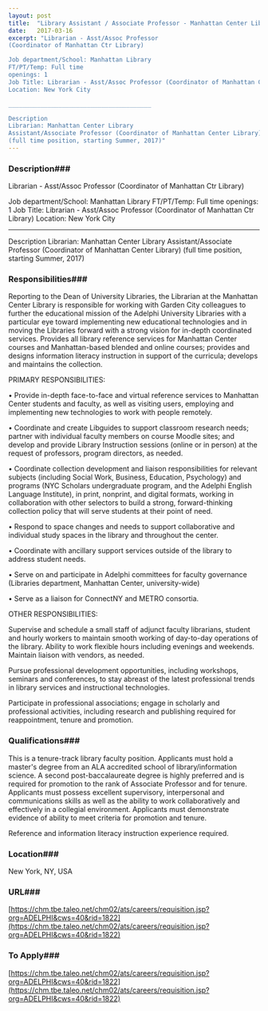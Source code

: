 ```yaml
---
layout: post
title:  "Library Assistant / Associate Professor - Manhattan Center Library"
date:   2017-03-16
excerpt: "Librarian - Asst/Assoc Professor 
(Coordinator of Manhattan Ctr Library)

Job department/School: Manhattan Library
FT/PT/Temp: Full time
openings: 1
Job Title: Librarian - Asst/Assoc Professor (Coordinator of Manhattan Ctr Library)
Location: New York City

________________________________________

Description
Librarian: Manhattan Center Library 
Assistant/Associate Professor (Coordinator of Manhattan Center Library)
(full time position, starting Summer, 2017)"
---
```


### Description###

Librarian - Asst/Assoc Professor 
(Coordinator of Manhattan Ctr Library)

Job department/School: Manhattan Library
FT/PT/Temp: Full time
openings: 1
Job Title: Librarian - Asst/Assoc Professor (Coordinator of Manhattan Ctr Library)
Location: New York City

________________________________________

Description
Librarian: Manhattan Center Library 
Assistant/Associate Professor (Coordinator of Manhattan Center Library)
(full time position, starting Summer, 2017)


### Responsibilities###

Reporting to the Dean of University Libraries, the Librarian at the Manhattan Center Library is responsible for working with Garden City colleagues to further the educational mission of the Adelphi University Libraries with a particular eye toward implementing new educational technologies and in moving the Libraries forward with a strong vision for in-depth coordinated services. Provides all library reference services for Manhattan Center courses and Manhattan-based blended and online courses; provides and designs information literacy instruction in support of the curricula; develops and maintains the collection.

PRIMARY RESPONSIBILITIES:

• Provide in-depth face-to-face and virtual reference services to Manhattan Center students and faculty, as well as visiting users, employing and implementing new technologies to work with people remotely.

• Coordinate and create Libguides to support classroom research needs; partner with individual faculty members on course Moodle sites; and develop and provide Library Instruction sessions (online or in person) at the request of professors, program directors, as needed.

• Coordinate collection development and liaison responsibilities for relevant subjects (including Social Work, Business, Education, Psychology) and programs (NYC Scholars undergraduate program, and the Adelphi English Language Institute), in print, nonprint, and digital formats, working in collaboration with other selectors to build a strong, forward-thinking collection policy that will serve students at their point of need. 

• Respond to space changes and needs to support collaborative and individual study spaces in the library and throughout the center.

• Coordinate with ancillary support services outside of the library to address student needs.

• Serve on and participate in Adelphi committees for faculty governance (Libraries department, Manhattan Center, university-wide)

• Serve as a liaison for ConnectNY and METRO consortia.

OTHER RESPONSIBILITIES:

Supervise and schedule a small staff of adjunct faculty librarians, student and hourly workers to maintain smooth working of day-to-day operations of the library. Ability to work flexible hours including evenings and weekends. Maintain liaison with vendors, as needed.

Pursue professional development opportunities, including workshops, seminars and conferences, to stay abreast of the latest professional trends in library services and instructional technologies.

Participate in professional associations; engage in scholarly and professional activities, including research and publishing required for reappointment, tenure and promotion.


### Qualifications###

This is a tenure-track library faculty position. Applicants must hold a master's degree from an ALA accredited school of library/information science. A second post-baccalaureate degree is highly preferred and is required for promotion to the rank of Associate Professor and for tenure. Applicants must possess excellent supervisory, interpersonal and communications skills as well as the ability to work collaboratively and effectively in a collegial environment. Applicants must demonstrate evidence of ability to meet criteria for promotion and tenure.

Reference and information literacy instruction experience required.




### Location###

New York, NY, USA


### URL###

[https://chm.tbe.taleo.net/chm02/ats/careers/requisition.jsp?org=ADELPHI&cws=40&rid=1822](https://chm.tbe.taleo.net/chm02/ats/careers/requisition.jsp?org=ADELPHI&cws=40&rid=1822)

### To Apply###

[https://chm.tbe.taleo.net/chm02/ats/careers/requisition.jsp?org=ADELPHI&cws=40&rid=1822](https://chm.tbe.taleo.net/chm02/ats/careers/requisition.jsp?org=ADELPHI&cws=40&rid=1822)





